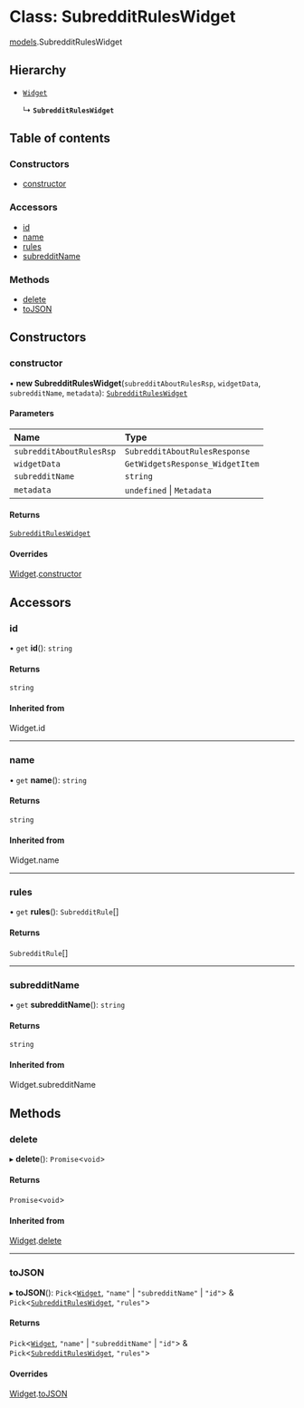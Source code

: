 # Class: SubredditRulesWidget

[models](../modules/models.md).SubredditRulesWidget

## Hierarchy

- [`Widget`](models.Widget.md)

  ↳ **`SubredditRulesWidget`**

## Table of contents

### Constructors

- [constructor](models.SubredditRulesWidget.md#constructor)

### Accessors

- [id](models.SubredditRulesWidget.md#id)
- [name](models.SubredditRulesWidget.md#name)
- [rules](models.SubredditRulesWidget.md#rules)
- [subredditName](models.SubredditRulesWidget.md#subredditname)

### Methods

- [delete](models.SubredditRulesWidget.md#delete)
- [toJSON](models.SubredditRulesWidget.md#tojson)

## Constructors

### <a id="constructor" name="constructor"></a> constructor

• **new SubredditRulesWidget**(`subredditAboutRulesRsp`, `widgetData`, `subredditName`, `metadata`): [`SubredditRulesWidget`](models.SubredditRulesWidget.md)

#### Parameters

| Name                     | Type                            |
| :----------------------- | :------------------------------ |
| `subredditAboutRulesRsp` | `SubredditAboutRulesResponse`   |
| `widgetData`             | `GetWidgetsResponse_WidgetItem` |
| `subredditName`          | `string`                        |
| `metadata`               | `undefined` \| `Metadata`       |

#### Returns

[`SubredditRulesWidget`](models.SubredditRulesWidget.md)

#### Overrides

[Widget](models.Widget.md).[constructor](models.Widget.md#constructor)

## Accessors

### <a id="id" name="id"></a> id

• `get` **id**(): `string`

#### Returns

`string`

#### Inherited from

Widget.id

---

### <a id="name" name="name"></a> name

• `get` **name**(): `string`

#### Returns

`string`

#### Inherited from

Widget.name

---

### <a id="rules" name="rules"></a> rules

• `get` **rules**(): `SubredditRule`[]

#### Returns

`SubredditRule`[]

---

### <a id="subredditname" name="subredditname"></a> subredditName

• `get` **subredditName**(): `string`

#### Returns

`string`

#### Inherited from

Widget.subredditName

## Methods

### <a id="delete" name="delete"></a> delete

▸ **delete**(): `Promise`\<`void`\>

#### Returns

`Promise`\<`void`\>

#### Inherited from

[Widget](models.Widget.md).[delete](models.Widget.md#delete)

---

### <a id="tojson" name="tojson"></a> toJSON

▸ **toJSON**(): `Pick`\<[`Widget`](models.Widget.md), `"name"` \| `"subredditName"` \| `"id"`\> & `Pick`\<[`SubredditRulesWidget`](models.SubredditRulesWidget.md), `"rules"`\>

#### Returns

`Pick`\<[`Widget`](models.Widget.md), `"name"` \| `"subredditName"` \| `"id"`\> & `Pick`\<[`SubredditRulesWidget`](models.SubredditRulesWidget.md), `"rules"`\>

#### Overrides

[Widget](models.Widget.md).[toJSON](models.Widget.md#tojson)
